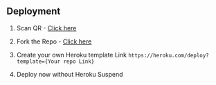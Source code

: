 ##  Deployment

1. Scan QR - [Click here]()

2. Fork the Repo - [Click here]()

3. Create your own Heroku template Link `https://heroku.com/deploy?template={Your repo Link}`

4. Deploy now without Heroku Suspend

